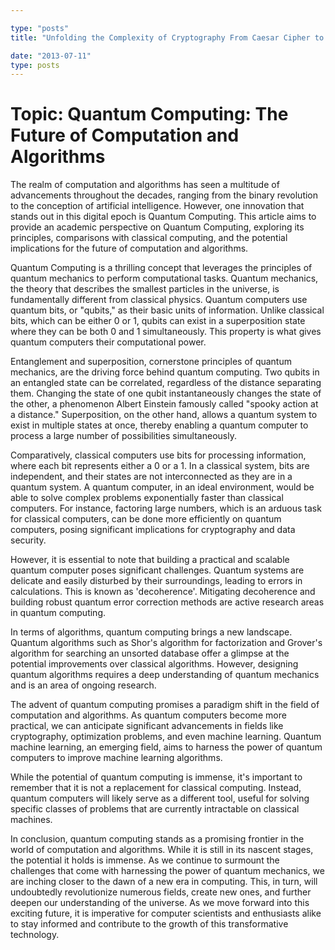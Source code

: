 ```yaml
---

type: "posts"
title: "Unfolding the Complexity of Cryptography From Caesar Cipher to RSA Algorithm"

date: "2013-07-11"
type: posts
---
```



# Topic: Quantum Computing: The Future of Computation and Algorithms

The realm of computation and algorithms has seen a multitude of advancements throughout the decades, ranging from the binary revolution to the conception of artificial intelligence. However, one innovation that stands out in this digital epoch is Quantum Computing. This article aims to provide an academic perspective on Quantum Computing, exploring its principles, comparisons with classical computing, and the potential implications for the future of computation and algorithms.

Quantum Computing is a thrilling concept that leverages the principles of quantum mechanics to perform computational tasks. Quantum mechanics, the theory that describes the smallest particles in the universe, is fundamentally different from classical physics. Quantum computers use quantum bits, or "qubits," as their basic units of information. Unlike classical bits, which can be either 0 or 1, qubits can exist in a superposition state where they can be both 0 and 1 simultaneously. This property is what gives quantum computers their computational power.

Entanglement and superposition, cornerstone principles of quantum mechanics, are the driving force behind quantum computing. Two qubits in an entangled state can be correlated, regardless of the distance separating them. Changing the state of one qubit instantaneously changes the state of the other, a phenomenon Albert Einstein famously called "spooky action at a distance." Superposition, on the other hand, allows a quantum system to exist in multiple states at once, thereby enabling a quantum computer to process a large number of possibilities simultaneously.

Comparatively, classical computers use bits for processing information, where each bit represents either a 0 or a 1. In a classical system, bits are independent, and their states are not interconnected as they are in a quantum system. A quantum computer, in an ideal environment, would be able to solve complex problems exponentially faster than classical computers. For instance, factoring large numbers, which is an arduous task for classical computers, can be done more efficiently on quantum computers, posing significant implications for cryptography and data security.

However, it is essential to note that building a practical and scalable quantum computer poses significant challenges. Quantum systems are delicate and easily disturbed by their surroundings, leading to errors in calculations. This is known as 'decoherence'. Mitigating decoherence and building robust quantum error correction methods are active research areas in quantum computing.

In terms of algorithms, quantum computing brings a new landscape. Quantum algorithms such as Shor's algorithm for factorization and Grover's algorithm for searching an unsorted database offer a glimpse at the potential improvements over classical algorithms. However, designing quantum algorithms requires a deep understanding of quantum mechanics and is an area of ongoing research.

The advent of quantum computing promises a paradigm shift in the field of computation and algorithms. As quantum computers become more practical, we can anticipate significant advancements in fields like cryptography, optimization problems, and even machine learning. Quantum machine learning, an emerging field, aims to harness the power of quantum computers to improve machine learning algorithms.

While the potential of quantum computing is immense, it's important to remember that it is not a replacement for classical computing. Instead, quantum computers will likely serve as a different tool, useful for solving specific classes of problems that are currently intractable on classical machines.

In conclusion, quantum computing stands as a promising frontier in the world of computation and algorithms. While it is still in its nascent stages, the potential it holds is immense. As we continue to surmount the challenges that come with harnessing the power of quantum mechanics, we are inching closer to the dawn of a new era in computing. This, in turn, will undoubtedly revolutionize numerous fields, create new ones, and further deepen our understanding of the universe. As we move forward into this exciting future, it is imperative for computer scientists and enthusiasts alike to stay informed and contribute to the growth of this transformative technology.
